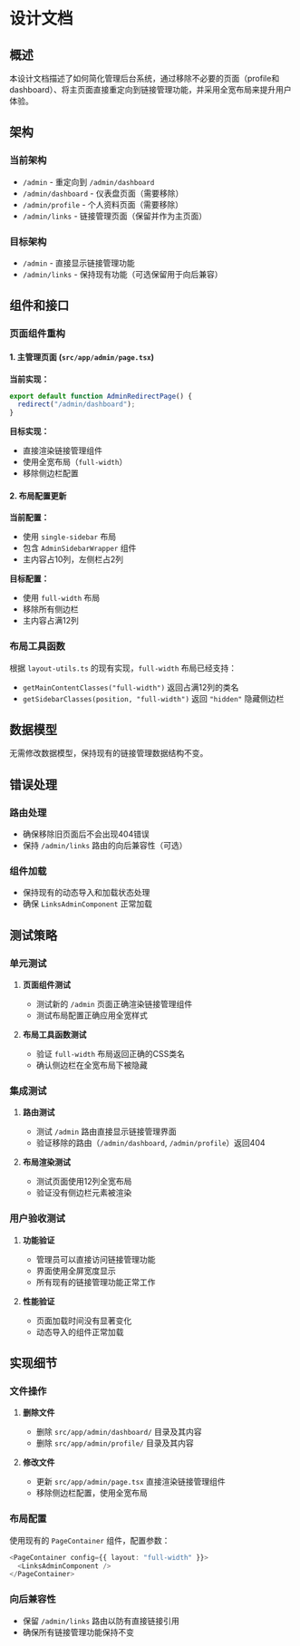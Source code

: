 # 设计文档

## 概述

本设计文档描述了如何简化管理后台系统，通过移除不必要的页面（profile和dashboard）、将主页面直接重定向到链接管理功能，并采用全宽布局来提升用户体验。

## 架构

### 当前架构
- `/admin` - 重定向到 `/admin/dashboard`
- `/admin/dashboard` - 仪表盘页面（需要移除）
- `/admin/profile` - 个人资料页面（需要移除）
- `/admin/links` - 链接管理页面（保留并作为主页面）

### 目标架构
- `/admin` - 直接显示链接管理功能
- `/admin/links` - 保持现有功能（可选保留用于向后兼容）

## 组件和接口

### 页面组件重构

#### 1. 主管理页面 (`src/app/admin/page.tsx`)
**当前实现：**
```typescript
export default function AdminRedirectPage() {
  redirect("/admin/dashboard");
}
```

**目标实现：**
- 直接渲染链接管理组件
- 使用全宽布局（`full-width`）
- 移除侧边栏配置

#### 2. 布局配置更新
**当前配置：**
- 使用 `single-sidebar` 布局
- 包含 `AdminSidebarWrapper` 组件
- 主内容占10列，左侧栏占2列

**目标配置：**
- 使用 `full-width` 布局
- 移除所有侧边栏
- 主内容占满12列

### 布局工具函数

根据 `layout-utils.ts` 的现有实现，`full-width` 布局已经支持：
- `getMainContentClasses("full-width")` 返回占满12列的类名
- `getSidebarClasses(position, "full-width")` 返回 `"hidden"` 隐藏侧边栏

## 数据模型

无需修改数据模型，保持现有的链接管理数据结构不变。

## 错误处理

### 路由处理
- 确保移除旧页面后不会出现404错误
- 保持 `/admin/links` 路由的向后兼容性（可选）

### 组件加载
- 保持现有的动态导入和加载状态处理
- 确保 `LinksAdminComponent` 正常加载

## 测试策略

### 单元测试
1. **页面组件测试**
   - 测试新的 `/admin` 页面正确渲染链接管理组件
   - 测试布局配置正确应用全宽样式

2. **布局工具函数测试**
   - 验证 `full-width` 布局返回正确的CSS类名
   - 确认侧边栏在全宽布局下被隐藏

### 集成测试
1. **路由测试**
   - 测试 `/admin` 路由直接显示链接管理界面
   - 验证移除的路由（`/admin/dashboard`, `/admin/profile`）返回404

2. **布局渲染测试**
   - 测试页面使用12列全宽布局
   - 验证没有侧边栏元素被渲染

### 用户验收测试
1. **功能验证**
   - 管理员可以直接访问链接管理功能
   - 界面使用全屏宽度显示
   - 所有现有的链接管理功能正常工作

2. **性能验证**
   - 页面加载时间没有显著变化
   - 动态导入的组件正常加载

## 实现细节

### 文件操作
1. **删除文件**
   - 删除 `src/app/admin/dashboard/` 目录及其内容
   - 删除 `src/app/admin/profile/` 目录及其内容

2. **修改文件**
   - 更新 `src/app/admin/page.tsx` 直接渲染链接管理组件
   - 移除侧边栏配置，使用全宽布局

### 布局配置
使用现有的 `PageContainer` 组件，配置参数：
```typescript
<PageContainer config={{ layout: "full-width" }}>
  <LinksAdminComponent />
</PageContainer>
```

### 向后兼容性
- 保留 `/admin/links` 路由以防有直接链接引用
- 确保所有链接管理功能保持不变